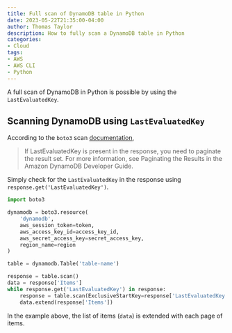 ```yaml
---
title: Full scan of DynamoDB table in Python
date: 2023-05-22T21:35:00-04:00
author: Thomas Taylor
description: How to fully scan a DynamoDB table in Python
categories:
- Cloud
tags:
- AWS
- AWS CLI
- Python
---
```


A full scan of DynamoDB in Python is possible by using the `LastEvaluatedKey`.

## Scanning DynamoDB using `LastEvaluatedKey`

According to the `boto3` scan [documentation](https://boto3.amazonaws.com/v1/documentation/api/latest/reference/services/dynamodb/client/scan.html),

> If LastEvaluatedKey is present in the response, you need to paginate the result set. For more information, see Paginating the Results in the Amazon DynamoDB Developer Guide.

Simply check for the `LastEvaluatedKey` in the response using `response.get('LastEvaluatedKey')`.

```python
import boto3

dynamodb = boto3.resource(
    'dynamodb',
    aws_session_token=token,
    aws_access_key_id=access_key_id,
    aws_secret_access_key=secret_access_key,
    region_name=region
)

table = dynamodb.Table('table-name')

response = table.scan()
data = response['Items']
while response.get('LastEvaluatedKey') in response:
    response = table.scan(ExclusiveStartKey=response['LastEvaluatedKey'])
    data.extend(response['Items'])
```

In the example above, the list of items (`data`) is extended with each page of items.
